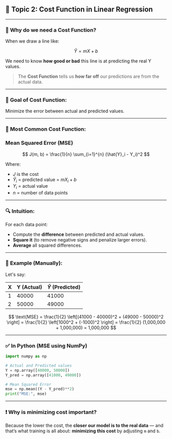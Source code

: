 ## 📘 **Topic 2: Cost Function in Linear Regression**

---

### 🧠 **Why do we need a Cost Function?**

When we draw a line like:

$$
\hat{Y} = mX + b
$$

We need to know **how good or bad** this line is at predicting the real Y values.

> The **Cost Function** tells us **how far off** our predictions are from the actual data.

---

### 🎯 **Goal** of Cost Function:

Minimize the error between actual and predicted values.

---

### 📐 **Most Common Cost Function**:

### **Mean Squared Error (MSE)**

$$
J(m, b) = \frac{1}{n} \sum_{i=1}^{n} (\hat{Y}_i - Y_i)^2
$$

Where:

* $J$ is the cost
* $\hat{Y}_i$ = predicted value = $mX_i + b$
* $Y_i$ = actual value
* $n$ = number of data points

---

### 🔍 Intuition:

For each data point:

* Compute the **difference** between predicted and actual values.
* **Square it** (to remove negative signs and penalize larger errors).
* **Average** all squared differences.

---

### 🔢 **Example** (Manually):

Let's say:

| X | Y (Actual) | $\hat{Y}$ (Predicted) |
| - | ---------- | --------------------- |
| 1 | 40000      | 41000                 |
| 2 | 50000      | 49000                 |

$$
\text{MSE} = \frac{1}{2} \left[(41000 - 40000)^2 + (49000 - 50000)^2 \right] = \frac{1}{2} \left[1000^2 + (-1000)^2 \right] = \frac{1}{2} (1,000,000 + 1,000,000) = 1,000,000
$$

---

### ✅ **In Python (MSE using NumPy)**

```python
import numpy as np

# Actual and Predicted values
Y = np.array([40000, 50000])
Y_pred = np.array([41000, 49000])

# Mean Squared Error
mse = np.mean((Y - Y_pred)**2)
print("MSE:", mse)
```

---

### ❗ Why is minimizing cost important?

Because the lower the cost, the **closer our model is to the real data** — and that’s what training is all about: **minimizing this cost** by adjusting `m` and `b`.
